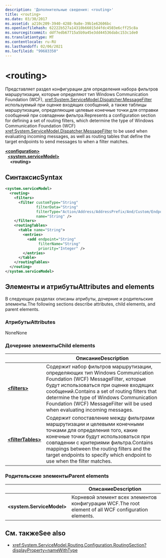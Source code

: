 ```yaml
---
description: 'Дополнительные сведения: <routing>'
title: <routing>
ms.date: 03/30/2017
ms.assetid: a210c209-3940-4288-9a8e-39b1e62606bc
ms.openlocfilehash: 62222b527a14310b66015d4fdc4503e6cff25c8a
ms.sourcegitcommit: ddf7edb67715a5b9a45e3dd44536dabc153c1de0
ms.translationtype: MT
ms.contentlocale: ru-RU
ms.lasthandoff: 02/06/2021
ms.locfileid: "99683350"
---
```

# \<routing>

<span data-ttu-id="5b278-102">Представляет раздел конфигурации для определения набора фильтров маршрутизации, которые определяют тип Windows Communication Foundation (WCF), <xref:System.ServiceModel.Dispatcher.MessageFilter> используемый при оценке входящих сообщений, а также таблицы маршрутизации, определяющие целевые конечные точки для отправки сообщений при совпадении фильтра.</span><span class="sxs-lookup"><span data-stu-id="5b278-102">Represents a configuration section for defining a set of routing filters, which determine the type of Windows Communication Foundation (WCF) <xref:System.ServiceModel.Dispatcher.MessageFilter> to be used when evaluating incoming messages, as well as routing tables that define the target endpoints to send messages to when a filter matches.</span></span>

[**\<configuration>**](../configuration-element.md)\
&nbsp;&nbsp;[**\<system.serviceModel>**](system-servicemodel.md)\
&nbsp;&nbsp;&nbsp;&nbsp;**\<routing>**
  
## <a name="syntax"></a><span data-ttu-id="5b278-103">Синтаксис</span><span class="sxs-lookup"><span data-stu-id="5b278-103">Syntax</span></span>  
  
```xml  
<system.serviceModel>
  <routing>
    <filters>
      <filter customType="String"
              filterData="String"
              filterType="Action/Address/AddressPrefix/And/Custom/Endpoint/MatchAll/XPath"
              name="String" />
    </filters>
    <routingTables>
      <table name="String">
        <entries>
          <add endpoint="String"
               filterName="String"
               priority="Integer" />
        </entries>
      </table>
    </routingTables>
  </routing>
</system.serviceModel>
```  
  
## <a name="attributes-and-elements"></a><span data-ttu-id="5b278-104">Элементы и атрибуты</span><span class="sxs-lookup"><span data-stu-id="5b278-104">Attributes and elements</span></span>

<span data-ttu-id="5b278-105">В следующих разделах описаны атрибуты, дочерние и родительские элементы.</span><span class="sxs-lookup"><span data-stu-id="5b278-105">The following sections describe attributes, child elements, and parent elements.</span></span>

### <a name="attributes"></a><span data-ttu-id="5b278-106">Атрибуты</span><span class="sxs-lookup"><span data-stu-id="5b278-106">Attributes</span></span>

<span data-ttu-id="5b278-107">None</span><span class="sxs-lookup"><span data-stu-id="5b278-107">None</span></span>

### <a name="child-elements"></a><span data-ttu-id="5b278-108">Дочерние элементы</span><span class="sxs-lookup"><span data-stu-id="5b278-108">Child elements</span></span>

|     | <span data-ttu-id="5b278-109">Описание</span><span class="sxs-lookup"><span data-stu-id="5b278-109">Description</span></span> |
| --- | ----------- |
| [**\<filters>**](filters-of-routing.md) | <span data-ttu-id="5b278-110">Содержит набор фильтров маршрутизации, определяющих тип Windows Communication Foundation (WCF) MessageFilter, которые будут использоваться при оценке входящих сообщений.</span><span class="sxs-lookup"><span data-stu-id="5b278-110">Contains a set of routing filters that determine the type of Windows Communication Foundation (WCF) MessageFilter will be used when evaluating incoming messages.</span></span> |
| [**\<filterTables>**](filtertables.md) | <span data-ttu-id="5b278-111">Содержит сопоставление между фильтрами маршрутизации и целевыми конечными точками для определения того, какие конечные точки будут использоваться при совпадении с критериями фильтра.</span><span class="sxs-lookup"><span data-stu-id="5b278-111">Contains mappings between the routing filters and the target endpoints to specify which endpoint to use when the filter matches.</span></span> |

### <a name="parent-elements"></a><span data-ttu-id="5b278-112">Родительские элементы</span><span class="sxs-lookup"><span data-stu-id="5b278-112">Parent elements</span></span>

|     | <span data-ttu-id="5b278-113">Описание</span><span class="sxs-lookup"><span data-stu-id="5b278-113">Description</span></span> |
| --- | ----------- |
| **\<system.ServiceModel>** | <span data-ttu-id="5b278-114">Корневой элемент всех элементов конфигурации WCF.</span><span class="sxs-lookup"><span data-stu-id="5b278-114">The root element of all WCF configuration elements.</span></span> |

## <a name="see-also"></a><span data-ttu-id="5b278-115">См. также</span><span class="sxs-lookup"><span data-stu-id="5b278-115">See also</span></span>

- <xref:System.ServiceModel.Routing.Configuration.RoutingSection?displayProperty=nameWithType>
